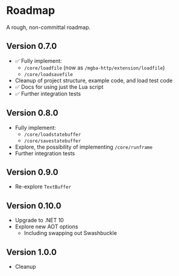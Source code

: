 # Roadmap

A rough, non-committal roadmap.

## Version 0.7.0

- ✅ Fully implement: 
    - `/core/loadfile`  (now as `/mgba-http/extension/loadfile`)
    - `/core/loadsavefile`
- Cleanup of project structure, example code, and load test code
- ✅ Docs for using just the Lua script
- ✅ Further integration tests
 
## Version 0.8.0

- Fully implement:
  - `/core/loadstatebuffer`
  - `/core/savestatebuffer`
- Explore, the possibility of implementing `/core/runframe`
- Further integration tests

## Version 0.9.0

- Re-explore `TextBuffer`

## Version 0.10.0

- Upgrade to .NET 10
- Explore new AOT options
  - Including swapping out Swashbuckle
 
## Version 1.0.0

- Cleanup

